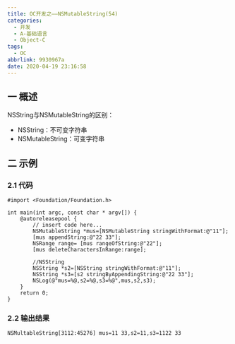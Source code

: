 ```yaml
---
title: OC开发之——NSMutableString(54)
categories:
  - 开发
  - A-基础语言
  - Object-C
tags:
  - OC
abbrlink: 9930967a
date: 2020-04-19 23:16:58
---
```


## 一 概述

NSString与NSMutableString的区别：

* NSString：不可变字符串
* NSMutableString：可变字符串

<!--more-->

## 二 示例

### 2.1 代码

```
#import <Foundation/Foundation.h>

int main(int argc, const char * argv[]) {
    @autoreleasepool {
        // insert code here...
        NSMutableString *mus=[NSMutableString stringWithFormat:@"11"];
        [mus appendString:@"22 33"];
        NSRange range= [mus rangeOfString:@"22"];
        [mus deleteCharactersInRange:range];
        
        //NSString
        NSString *s2=[NSString stringWithFormat:@"11"];
        NSString *s3=[s2 stringByAppendingString:@"22 33"];
        NSLog(@"mus=%@,s2=%@,s3=%@",mus,s2,s3);  
    }
    return 0;
}
```

### 2.2 输出结果

```
NSMultableString[3112:45276] mus=11 33,s2=11,s3=1122 33
```

